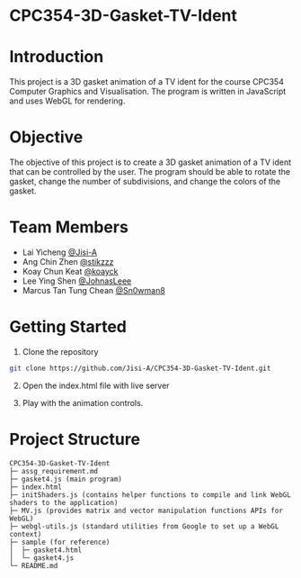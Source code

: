 # CPC354-3D-Gasket-TV-Ident

# Introduction

This project is a 3D gasket animation of a TV ident for the course CPC354 Computer Graphics and Visualisation. The program is written in JavaScript and uses WebGL for rendering.

# Objective

The objective of this project is to create a 3D gasket animation of a TV ident that can be controlled by the user. The program should be able to rotate the gasket, change the number of subdivisions, and change the colors of the gasket.

# Team Members

- Lai Yicheng [@Jisi-A](https://github.com/Jisi-A)
- Ang Chin Zhen [@stikzzz](https://github.com/stikzzz)
- Koay Chun Keat [@koayck](https://github.com/koayck)
- Lee Ying Shen [@JohnasLeee](https://github.com/JohnasLeee)
- Marcus Tan Tung Chean [@Sn0wman8](https://github.com/Sn0wman8)

# Getting Started

1. Clone the repository

```bash
git clone https://github.com/Jisi-A/CPC354-3D-Gasket-TV-Ident.git
```

2. Open the index.html file with live server

3. Play with the animation controls.

# Project Structure
```
CPC354-3D-Gasket-TV-Ident
├─ assg_requirement.md
├─ gasket4.js (main program)
├─ index.html
├─ initShaders.js (contains helper functions to compile and link WebGL shaders to the application)
├─ MV.js (provides matrix and vector manipulation functions APIs for WebGL)
├─ webgl-utils.js (standard utilities from Google to set up a WebGL context)
├─ sample (for reference)
│  ├─ gasket4.html
│  └─ gasket4.js
└─ README.md
```